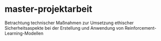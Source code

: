 # master-projektarbeit
Betrachtung technischer Maßnahmen zur Umsetzung ethischer Sicherheitsaspekte bei der Erstellung und Anwendung von Reinforcement-Learning-Modellen
